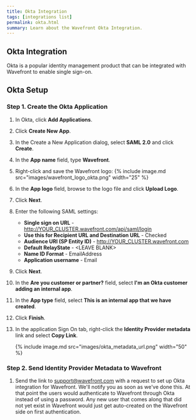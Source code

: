 ```yaml
---
title: Okta Integration
tags: [integrations list]
permalink: okta.html
summary: Learn about the Wavefront Okta Integration.
---
```

## Okta Integration

Okta is a popular identity management product that can be integrated with Wavefront to enable single sign-on.
## Okta Setup

### Step 1. Create the Okta Application

1. In Okta, click **Add Applications**. 
1. Click **Create New App**. 
1. In the Create a New Application dialog, select **SAML 2.0** and click **Create**.
1. In the **App name** field, type **Wavefront**.
1. Right-click and save the Wavefront logo: 
   {% include image.md src="images/wavefront_logo_okta.png" width="25" %}
1. In the **App logo** field, browse to the logo file and click **Upload Logo**.
1. Click **Next**. 
1. Enter the following SAML settings:
    - **Single sign on URL** - http://YOUR_CLUSTER.wavefront.com/api/saml/login
    - **Use this for Recipient URL and Destination URL** - Checked
    - **Audience URI (SP Entity ID)** - http://YOUR_CLUSTER.wavefront.com
    - **Default RelayState** - &lt;LEAVE BLANK&gt;
    - **Name ID Format** - EmailAddress
    - **Application username** - Email
1. Click **Next**.
1. In the **Are you customer or partner?** field, select **I'm an Okta customer adding an internal app**.
1. In the **App type** field, select **This is an internal app that we have created**.
1. Click **Finish**.
1. In the application Sign On tab, right-click the **Identity Provider metadata** link and select **Copy Link**.

   {% include image.md src="images/okta_metadata_url.png" width="50" %}


### Step 2. Send Identity Provider Metadata to Wavefront

1. Send the link to [support@wavefront.com](mailto:support@wavefront.com) with a request to set up Okta integration for Wavefront. We'll notify you as soon as we've done this. At that point the users would authenticate to Wavefront through Okta instead of using a password. Any new user that comes along that did not yet exist in Wavefront would just get auto-created on the Wavefront side on first authentication.
